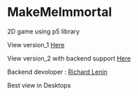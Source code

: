 # MakeMeImmortal

2D game using p5 library

View version_1  [Here](https://makemeimmortalversion1.netlify.app)

View version_2 with backend support [Here](https://makemeimmortal.herokuapp.com/)

Backend devoloper : [Richard Lenin](https://github.com/d-r-lenin)

Best view in Desktops
